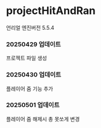 # projectHitAndRan

언리얼 엔진버전 5.5.4

### 20250429 업데이트  
프로젝트 파일 생성  

### 20250430 업데이트  
플레이어 줌 기능 추가  

### 20250501 업데이트  
플레이어 줌 해제시 총 못쏘게 변경  

